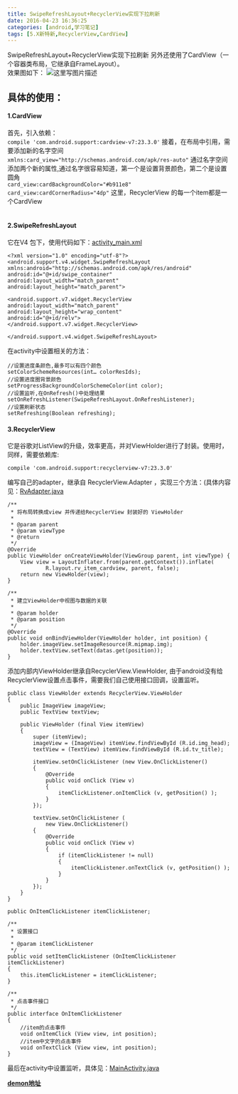 ```yaml
---
title: SwipeRefreshLayout+RecyclerView实现下拉刷新
date: 2016-04-23 16:36:25
categories: [android,学习笔记]
tags: [5.X新特新,RecyclerView,CardView]
---
```

SwipeRefreshLayout+RecyclerView实现下拉刷新
另外还使用了CardView（一个容器类布局，它继承自FrameLayout）。<br/><!--more-->
效果图如下：
![这里写图片描述](http://img.blog.csdn.net/20160411115226554)


## 具体的使用：

#### 1.CardView<br>
首先，引入依赖：<br>
	```
	compile 'com.android.support:cardview-v7:23.3.0'
	```
 接着，在布局中引用，需要添加新的名字空间<br>
	```
	xmlns:card_view="http://schemas.android.com/apk/res-auto"
	```
 通过名字空间添加两个新的属性,通过名字很容易知道，第一个是设置背景颜色，第二个是设置圆角<br>
	```
	card_view:cardBackgroundColor="#b911e8"
	card_view:cardCornerRadius="4dp"
	```
这里，RecyclerView 的每一个item都是一个CardView<br><br>
####  2.SwipeRefreshLayout
它在V4 包下，使用代码如下：[activity_main.xml](https://github.com/txadf/StudyDemoForAndroid/blob/master/swrvdemo%2Fsrc%2Fmain%2Fres%2Flayout%2Factivity_main.xml)
	
```
<?xml version="1.0" encoding="utf-8"?>
<android.support.v4.widget.SwipeRefreshLayout
xmlns:android="http://schemas.android.com/apk/res/android"
android:id="@+id/swipe_container"
android:layout_width="match_parent"
android:layout_height="match_parent">

<android.support.v7.widget.RecyclerView
android:layout_width="match_parent"
android:layout_height="wrap_content"
android:id="@+id/relv">
</android.support.v7.widget.RecyclerView>

</android.support.v4.widget.SwipeRefreshLayout>
```
在activity中设置相关的方法：
```
//设置进度条颜色,最多可以有四个颜色
setColorSchemeResources(int… colorResIds);
//设置进度圈背景颜色
setProgressBackgroundColorSchemeColor(int color);
//设置监听,在OnRefresh()中处理结果
setOnRefreshListener(SwipeRefreshLayout.OnRefreshListener);
//设置刷新状态
setRefreshing(Boolean refreshing);
```

####  3.RecyclerView

它是谷歌对ListView的升级，效率更高，并对ViewHolder进行了封装。使用时，同样，需要依赖库:
```
compile 'com.android.support:recyclerview-v7:23.3.0'
```
编写自己的adapter，继承自 RecyclerView.Adapter ，实现三个方法：(具体内容见：[RvAdapter.java](https://github.com/txadf/StudyDemoForAndroid/blob/master/swrvdemo%2Fsrc%2Fmain%2Fjava%2Fcn%2Fimtianx%2Fswrvdemo%2FRvAdapter.java)
```
/**
 * 将布局转换成view 并传递给RecyclerView 封装好的 ViewHolder
 *
 * @param parent
 * @param viewType
 * @return
 */
@Override
public ViewHolder onCreateViewHolder(ViewGroup parent, int viewType) {
    View view = LayoutInflater.from(parent.getContext()).inflate(
            R.layout.rv_item_cardview, parent, false);
    return new ViewHolder(view);
}

/**
 * 建立ViewHolder中视图与数据的关联
 *
 * @param holder
 * @param position
 */
@Override
public void onBindViewHolder(ViewHolder holder, int position) {
    holder.imageView.setImageResource(R.mipmap.img);
    holder.textView.setText(datas.get(position));
}  
```


添加内部内ViewHolder继承自RecyclerView.ViewHolder, 由于android没有给RecyclerView设置点击事件，需要我们自己使用接口回调，设置监听。
```
public class ViewHolder extends RecyclerView.ViewHolder
{
    public ImageView imageView;
    public TextView textView;

    public ViewHolder (final View itemView)
    {
        super (itemView);
        imageView = (ImageView) itemView.findViewById (R.id.img_head);
        textView = (TextView) itemView.findViewById (R.id.tv_title);

        itemView.setOnClickListener (new View.OnClickListener()
        {
            @Override
            public void onClick (View v)
            {
                itemClickListener.onItemClick (v, getPosition() );
            }
        });

        textView.setOnClickListener (
            new View.OnClickListener()
        {
            @Override
            public void onClick (View v)
            {
                if (itemClickListener != null)
                {
                    itemClickListener.onTextClick (v, getPosition() );
                }
            }
        });
    }
}

public OnItemClickListener itemClickListener;

/**
 * 设置接口
 *
 * @param itemClickListener
 */
public void setItemClickListener (OnItemClickListener itemClickListener)
{
    this.itemClickListener = itemClickListener;
}

/**
 * 点击事件接口
 */
public interface OnItemClickListener
{
    //item的点击事件
    void onItemClick (View view, int position);
    //item中文字的点击事件
    void onTextClick (View view, int position);
}
```
最后在activity中设置监听，具体见：[MainActivity.java](https://github.com/txadf/StudyDemoForAndroid/blob/master/swrvdemo%2Fsrc%2Fmain%2Fjava%2Fcn%2Fimtianx%2Fswrvdemo%2FMainActivity.java)

 **[demon地址](https://github.com/txadf/StudyDemoForAndroid/tree/master/swrvdemo)**